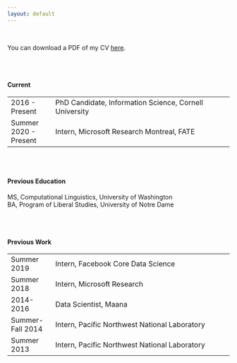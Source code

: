 ```yaml
---
layout: default
---
```


<br>

You can download a PDF of my CV [here](http://maria-antoniak.github.io/resources/maria_antoniak.pdf).

<br><br>

#### Current

<table style="width:100%">
  <tr>
    <td width="20%">2016 - Present</td>
    <td>PhD Candidate, Information Science, Cornell University</td>
  </tr>
  <tr>
    <td width="20%">Summer 2020 - Present</td>
    <td>Intern, Microsoft Research Montreal, FATE</td>
  </tr>
</table>

<br><br>

#### Previous Education

MS, Computational Linguistics, University of Washington  
BA, Program of Liberal Studies, University of Notre Dame  

<br><br>

#### Previous Work

<table style="width:100%">
  <tr>
    <td width="20%">Summer 2019</td>
    <td>Intern, Facebook Core Data Science</td>
  </tr>
  <tr>
    <td width="20%">Summer 2018</td>
    <td>Intern, Microsoft Research</td>
  </tr>
  <tr>
    <td width="20%">2014-2016</td>
    <td>Data Scientist, Maana </td>
  </tr>
  <tr>
    <td width="20%">Summer-Fall 2014</td>
    <td>Intern, Pacific Northwest National Laboratory</td>
  </tr>
  <tr>
    <td width="20%">Summer 2013</td>
    <td> Intern, Pacific Northwest National Laboratory</td>
  </tr>
</table>